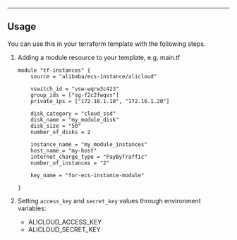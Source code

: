 -----

Usage
-----
You can use this in your terraform template with the following steps.

1. Adding a module resource to your template, e.g. main.tf

    ```
    module "tf-instances" {
        source = "alibaba/ecs-instance/alicloud"

        vswitch_id = "vsw-wqrw3c423"
        group_ids = ["sg-f2c2fwqvs"]
        private_ips = ["172.16.1.10", "172.16.1.20"]

        disk_category = "cloud_ssd"
        disk_name = "my_module_disk"
        disk_size = "50"
        number_of_disks = 2

        instance_name = "my_module_instances"
        host_name = "my-host"
        internet_charge_type = "PayByTraffic"
        number_of_instances = "2"

        key_name = "for-ecs-instance-module"

    }
    ```

2. Setting `access_key` and `secret_key` values through environment variables:

    - ALICLOUD_ACCESS_KEY
    - ALICLOUD_SECRET_KEY


